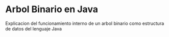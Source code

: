 # Arbol Binario en Java
Explicacion del funcionamiento interno de un arbol binario como estructura de datos del lenguaje Java
